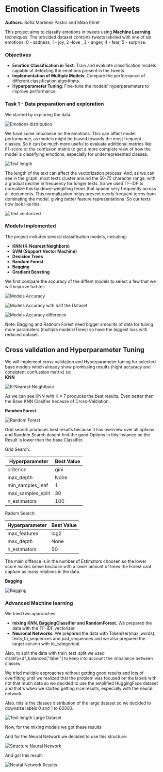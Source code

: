 # Emotion Classification in Tweets

**Authors**: Sofía Martínez Pastor and Milan Ehret

This project aims to classify emotions in tweets using **Machine Learning** techniques. The provided dataset contains tweets labeled with one of six emotions: 0 - sadness, 1 - joy, 2 -love , 3 - anger, 4 - fear, 5 - surprise.

### Objectives

- **Emotion Classification in Text**: Train and evaluate classification models capable of detecting the emotions present in the tweets.
- **Implementation of Multiple Models**: Compare the performance of different classification algorithms.
- **Hyperparameter Tuning**: Fine-tune the models' hyperparameters to improve performance.

### Task 1 - Data preparation and exploration

We started by exploring the data.

![Emotions distribution](graphs/data_distribution.png)

We have some imbalance on the emotions. This can affect model performance, as models might be biased towards the most frequent classes. So it can be much more useful to evaluate additional metrics like F1-score or the confusion matrix to get a more complete view of how the model is classifying emotions, especially for underrepresented classes.

![Text length](graphs/data_distribution.png)

 The length of the text can affect the vectorization process. And, as we can see in the graph, most texts cluster around the 50-75 character range, with a gradual decline in frequency for longer texts. So we used TF-IDF to normalize this by down-weighting terms that appear very frequently across all documents. This normalization helps prevent overly frequent terms from dominating the model, giving better feature representations. So our texts now look like this:

 ![Text vectorized](graphs/tf_idf_vectorizer.png)


### Models Implemented

The project includes several classification models, including:

- **KNN (K-Nearest Neighbors)**
- **SVM (Support Vector Machine)**
- **Decision Trees**
- **Random Forest**
- **Bagging**
- **Gradient Boosting**

We first compare the accuracy of the diffent models to select a few that we will imporve furhter.

![Models Accuracy](graphs/accruracy_base.png)

![Models Accuracy with half the Dataset](graphs/accruracy_base_half.png)

![Models Accuracy difference](graphs/accuracy_comp.png)

Note: Bagging and Radnom Forest need bigger amounts of data for tuning more paramaters (multiple models/Trees) so have the biggest loss with reduced dataset.

## Cross validation and Hyperparameter Tuning
We will implement cross validation and Hyperparameter tuning for selected base models which already show promissing results (hight accuracy and consistent confussion matrix) so:  
**KNN**  

![K-Nearest-Neightbour](graphs/hp_cv_knn.png)

As we can see KNN with K = 7 produces the best results. Even better then the Base KNN Clasifier because of Cross-Valdiation.  

**Random Forest**   

![Random Forest](graphs/rf_accuracy.png)

Grid search produces best results because it has overview over all options and Random Search dosent find the good Options in this instance so the Result is lower than the base Classifier.

Grid Search:

| Hyperparameter    | Best Value    |
|-------------------|---------------|
| criterion         | gini          |
| max_depth         | None          |
| min_samples_leaf  | 1             |
| max_samples_split | 30            |
| n_estimators      | 100           |


Radom Search:  

| Hyperparameter    | Best Value    |
|-------------------|---------------|
| max_features      | log2          |
| max_depth         | None          |
| n_estimators      | 50            |

The main diffence is in the number of Estimators choosen so the lower score makes sense because with a lower amount of trees the Forest cant capture as many relations in the data.

**Bagging**  

![Bagging](graphs/bc_accuracy.png)


### Advanced Machine learning

We tried two approaches:
- **mixing KNN, BaggingClassifier and RandomForest.** We prepared the data with the TF-IDF vectorizer.
- **Neuronal Networks**. We prepared the data with Tokenizer(max_words), texts_to_sequences and pad_sequences and we also prepared the target column with to_categorical.

Also, to split the data with train_test_split we used stratify=df_balanced["label"] to keep into account the imbalance between classes



We tried multiple approaches without getting good results and lots of overfitting until we realized that the problem was focused on the labels with not that much data so we decided to use the amplified HuggingFace dataset and that's when we started getting nice results, especially with the neural network.

Also, this is the classes distribution of the large dataset so we decided to downsize labels 0 and 1 to 60000.

![Text length Large Dataset](graphs/text_length_large_dataset.png)

Now, for the mixing models we got these results



And for the Neural Network we decided to use this structure:

![Structure Neural Network](graphs/nn_model.png)

And got this result:

![Neural Network Results](graphs/nn_results.png)





